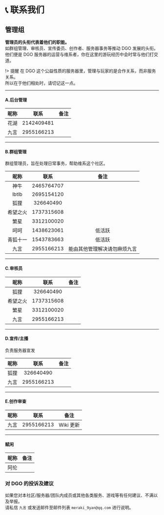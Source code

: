 <!-- other/contact -->

# 📞 联系我们

## 管理组

**管理员的头衔代表着他们的职能。** <br/>
如群组管理、审核员、宣传委员、创作者、服务器事务等推动 DGO 发展的头衔。<br/>
他们便是 DGO 服务器的运营与维系者，你在这里的游玩经历中会时常与他们打交道。<br/>

!> 提醒
在 DGO 这个公益性质的服务器里，管理与玩家的是合作关系，而非服务关系。<br/>
所以在于他们相处时，请切记这一点。

---

#### A.后台管理

| 昵称 |    联系    | 备注 |
| :--: | :--------: | ---- |
| 花湖 | 2142409481 |      |
| 九言 | 2955166213 |      |

---

#### B.群组管理

群组管理员，旨在处理日常事务，帮助维系这个社区。

|   昵称   |    联系    |             备注             |
| :------: | :--------: | :--------------------------: |
|   神牛   | 2465764707 |                              |
|  lbtlb   | 2695154120 |                              |
|   狐狸   | 326640490  |                              |
| 希望之火 | 1737315608 |                              |
|   繁星   | 3312100020 |                              |
|   呵呵   | 1438623061 |            低活跃            |
| 青狐十一 | 1543783663 |            低活跃            |
|   九言   | 2955166213 | 能由其他管理解决请勿麻烦九言 |

---

#### C.审核员

|   昵称   |    联系    | 备注 |
| :------: | :--------: | :--: |
|   狐狸   | 326640490  |      |
| 希望之火 | 1737315608 |      |
|   繁星   | 3312100020 |      |
|   九言   | 2955166213 |      |

---

#### D.宣传/主播

负责服务器宣发

| 昵称 |    联系    | 备注 |
| :--: | :--------: | :--: |
| 狐狸 | 326640490  |      |
| 九言 | 2955166213 |      |

---

#### E.创作审查

| 昵称 |    联系    | 备注      |
| :--: | :--------: | --------- |
| 九言 | 2955166213 | Wiki 更新 |

---

#### 赋闲

| 昵称 | 备注 |
| :--: | :--: |
| 阿伦 |      |

### 对 DGO 的投诉及建议

如果您对本社区/服务器/团队内成员或其他各类服务、游戏等有任何建议、不满以及举报。<br/>
请私信 `九言` 或发送邮件至邮件列表 `meraki_9yan@qq.com` 进行说明。
